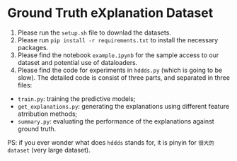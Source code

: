 # Ground Truth eXplanation Dataset
1. Please run the `setup.sh` file to downlad the datasets.
2. Please run `pip install -r requirements.txt` to install the necessary packages.
3. Please find the notebook `example.ipynb` for the sample access to our dataset and potential use of dataloaders.
4. Please find the code for experiments in `hddds.py` (which is going to be slow). The detailed code is consist of three parts, and separated in three files:
-  `train.py`: training the predictive models;
-  `get_explanations.py`: generating the explanations using different feature atrribution methods;
-  `summary.py`: evaluating the performance of the explanations against ground truth.

PS: if you ever wonder what does `hddds` stands for, it is pinyin for `很大的dataset` (very large dataset).
